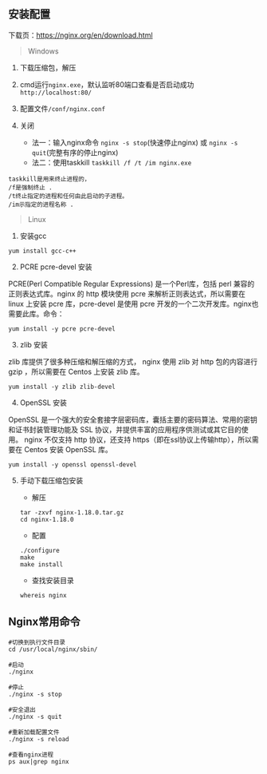 ## 安装配置

下载页：https://nginx.org/en/download.html

> Windows

1. 下载压缩包，解压

2. cmd运行`nginx.exe`，默认监听80端口查看是否启动成功`http://localhost:80/`
3. 配置文件`/conf/nginx.conf`
4. 关闭
   - 法一：输入nginx命令 `nginx -s stop`(快速停止nginx) 或 `nginx -s quit`(完整有序的停止nginx)
   - 法二：使用taskkill `taskkill /f /t /im nginx.exe`

```
taskkill是用来终止进程的，
/f是强制终止 .
/t终止指定的进程和任何由此启动的子进程。
/im示指定的进程名称 .
```

> Linux

1. 安装gcc

```
yum install gcc-c++
```

2. PCRE pcre-devel 安装

PCRE(Perl Compatible Regular Expressions) 是一个Perl库，包括 perl 兼容的正则表达式库。nginx 的 http 模块使用 pcre 来解析正则表达式，所以需要在 linux 上安装 pcre 库，pcre-devel 是使用 pcre 开发的一个二次开发库。nginx也需要此库。命令：

```
yum install -y pcre pcre-devel
```

3. zlib 安装

zlib 库提供了很多种压缩和解压缩的方式， nginx 使用 zlib 对 http 包的内容进行 gzip ，所以需要在 Centos 上安装 zlib 库。

```
yum install -y zlib zlib-devel
```

4. OpenSSL 安装

OpenSSL 是一个强大的安全套接字层密码库，囊括主要的密码算法、常用的密钥和证书封装管理功能及 SSL 协议，并提供丰富的应用程序供测试或其它目的使用。
nginx 不仅支持 http 协议，还支持 https（即在ssl协议上传输http），所以需要在 Centos 安装 OpenSSL 库。

```
yum install -y openssl openssl-devel
```

5. 手动下载压缩包安装

   - 解压

   ```
   tar -zxvf nginx-1.18.0.tar.gz
   cd nginx-1.18.0
   ```

   - 配置

   ```shell
   ./configure
   make
   make install
   ```

   - 查找安装目录

   ```shell
   whereis nginx
   ```

## Nginx常用命令

```shell
#切换到执行文件目录
cd /usr/local/nginx/sbin/

#启动
./nginx

#停止
./nginx -s stop

#安全退出
./nginx -s quit

#重新加载配置文件
./nginx -s reload

#查看nginx进程
ps aux|grep nginx
```



